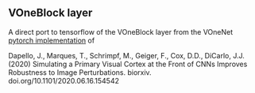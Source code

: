 
## VOneBlock layer

A direct port to tensorflow of the VOneBlock layer from the VOneNet [pytorch implementation](https://github.com/dicarlolab/vonenet) of

Dapello, J., Marques, T., Schrimpf, M., Geiger, F., Cox, D.D., DiCarlo, J.J. (2020) Simulating a Primary Visual Cortex at the Front of CNNs Improves Robustness to Image Perturbations. biorxiv. doi.org/10.1101/2020.06.16.154542
